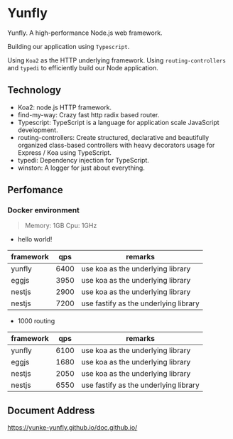 # Yunfly

Yunfly. A high-performance Node.js web framework.

Building our application using `Typescript`.

Using `Koa2` as the HTTP underlying framework. Using `routing-controllers` and `typedi` to efficiently build our Node application.

## Technology

- Koa2: node.js HTTP framework.
- find-my-way: Crazy fast http radix based router.
- Typescript: TypeScript is a language for application scale JavaScript development.
- routing-controllers: Create structured, declarative and beautifully organized class-based controllers with heavy decorators usage for Express / Koa using TypeScript.
- typedi: Dependency injection for TypeScript.
- winston: A logger for just about everything.

## Perfomance

### Docker environment

> Memory: 1GB
> Cpu: 1GHz

- hello world!

| framework | qps | remarks |
| ------ | ------| ------ |
| yunfly | 6400 | use koa as the underlying library |
| eggjs| 3950 | use koa as the underlying library |
| nestjs| 2900 | use koa as the underlying library |
| nestjs| 7200 | use fastify as the underlying library |

- 1000 routing

| framework | qps | remarks |
| ------ | ------| ------ |
| yunfly | 6100 | use koa as the underlying library |
| eggjs| 1680 | use koa as the underlying library |
| nestjs| 2050 | use koa as the underlying library |
| nestjs| 6550 | use fastify as the underlying library |

## Document Address

<https://yunke-yunfly.github.io/doc.github.io/>
